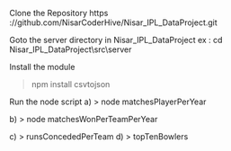 Clone the Repository https ://github.com/NisarCoderHive/Nisar_IPL_DataProject.git

Goto the  server  directory in Nisar_IPL_DataProject
 ex : cd Nisar_IPL_DataProject\src\server


Install the module
 > npm install csvtojson

 Run the node script 
 a) > node matchesPlayerPerYear

 b) > node matchesWonPerTeamPerYear

 c) > runsConcededPerTeam
 d) > topTenBowlers



